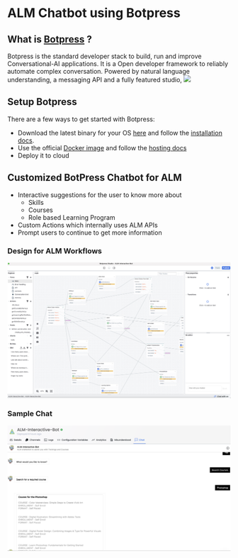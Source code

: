 # ALM Chatbot using Botpress
## What is [Botpress](https://botpress.com/?utm_source=github&utm_medium=organic&utm_campaign=botpress_repo&utm_term=readme) ?
Botpress is the standard developer stack to build, run and improve Conversational-AI applications. It is a Open developer framework to reliably automate complex conversation. Powered by natural language understanding, a messaging API and a fully featured studio, 
<a href='https://botpress.com/?utm_source=github&utm_medium=organic&utm_campaign=botpress_repo&utm_term=readme'><img src='.github/assets/studio.png'></a>
## Setup Botpress
There are a few ways to get started with Botpress:
- Download the latest binary for your OS [here](https://botpress.com/download?utm_source=github&utm_medium=organic&utm_campaign=botpress_repo&utm_term=readme) and follow the [installation docs](https://botpress.com/docs/installation).
- Use the official [Docker image](https://hub.docker.com/r/botpress/server) and follow the [hosting docs](https://botpress.com/docs/infrastructure/Docker)
- Deploy it to cloud

## Customized BotPress Chatbot for ALM
- Interactive suggestions for the user to know more about
    - Skills
    - Courses
    - Role based Learning Program
- Custom Actions which internally uses ALM APIs
- Prompt users to continue to get more information
### Design for ALM Workflows
![alt text](https://github.com/yavanap/alm-hackathon/blob/main/alm-interactive-bot-botpress/ALM_BotPress_Design.png?raw=true)
### Sample Chat
![alt text](https://github.com/yavanap/alm-hackathon/blob/main/alm-interactive-bot-botpress/ALM_BotPress_ChatDemo.png?raw=true)
